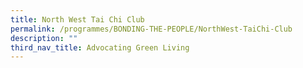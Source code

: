 ```yaml
---
title: North West Tai Chi Club
permalink: /programmes/BONDING-THE-PEOPLE/NorthWest-TaiChi-Club
description: ""
third_nav_title: Advocating Green Living
---
```




